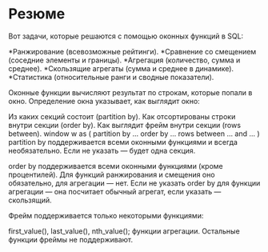 # Резюме

Вот задачи, которые решаются с помощью оконных функций в SQL:

  *Ранжирование (всевозможные рейтинги).
  *Сравнение со смещением (соседние элементы и границы).
  *Агрегация (количество, сумма и среднее).
  *Скользящие агрегаты (сумма и среднее в динамике).
  *Статистика (относительные ранги и сводные показатели).

  
Оконные функции вычисляют результат по строкам, которые попали в окно. Определение окна указывает, как выглядит окно:

Из каких секций состоит (partition by).
Как отсортированы строки внутри секции (order by).
Как выглядит фрейм внутри секции (rows between).
window w as (
  partition by ...
  order by ...
  rows between ... and ...
)
partition by поддерживается всеми оконными функциями и всегда необязательно. Если не указать — будет одна секция.

order by поддерживается всеми оконными функциями (кроме процентилей). Для функций ранжирования и смещения оно обязательно, для агрегации — нет. Если не указать order by для функции агрегации — она посчитает обычный агрегат, если указать — скользящий.

Фрейм поддерживается только некоторыми функциями:

first_value(), last_value(), nth_value();
функции агрегации.
Остальные функции фреймы не поддерживают.
